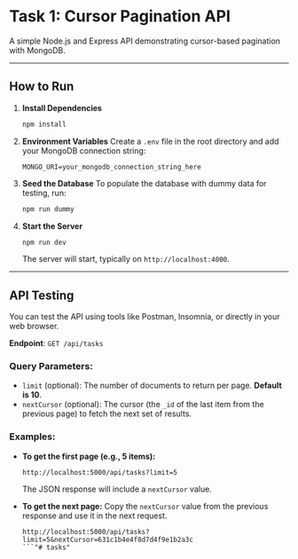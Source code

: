 # Task 1: Cursor Pagination API

A simple Node.js and Express API demonstrating cursor-based pagination with MongoDB.

-----

## How to Run

1.  **Install Dependencies**

    ```bash
    npm install
    ```

2.  **Environment Variables**
    Create a `.env` file in the root directory and add your MongoDB connection string:

    ```
    MONGO_URI=your_mongodb_connection_string_here
    ```

3.  **Seed the Database**
    To populate the database with dummy data for testing, run:

    ```bash
    npm run dummy
    ```

4.  **Start the Server**

    ```bash
    npm run dev
    ```

    The server will start, typically on `http://localhost:4000`.

-----

## API Testing

You can test the API using tools like Postman, Insomnia, or directly in your web browser.

**Endpoint**: `GET /api/tasks`

### Query Parameters:

  * `limit` (optional): The number of documents to return per page. **Default is 10**.
  * `nextCursor` (optional): The cursor (the `_id` of the last item from the previous page) to fetch the next set of results.

### Examples:

  * **To get the first page (e.g., 5 items):**

    ```
    http://localhost:5000/api/tasks?limit=5
    ```

    The JSON response will include a `nextCursor` value.

  * **To get the next page:**
    Copy the `nextCursor` value from the previous response and use it in the next request.

    ```
    http://localhost:5000/api/tasks?limit=5&nextCursor=631c1b4e4f8d7d4f9e1b2a3c
    ```"# tasks" 

